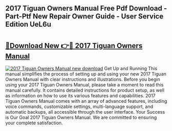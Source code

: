 ## 2017 Tiguan Owners Manual Free Pdf Download - Part-Ptf New Repair Owner Guide - User Service Edition UeL6u

# <h2><a href="http://bc70435.oget.top/?id=2017+Tiguan+Owners+Manual">🔗Download New 👉🔴 2017 Tiguan Owners Manual</a></h2>

[![2017 Tiguan Owners Manual new download](https://i.imgur.com/5g1atiW.png)](http://bc70435.oget.top/?id=2017+Tiguan+Owners+Manual)
Get Up and Running This manual simplifies the process of setting up and using your new 2017 Tiguan Owners Manual with clear instructions and illustrations. Before you begin using your 2017 Tiguan Owners Manual, please take a moment to read this manual carefully. It contains detailed instructions for product setup, as well as information on how to use its various features and capabilities. 2017 Tiguan Owners Manual comes with an array of advanced features, including voice commands, customizable settings, multi-language support, and automatic backups, all accessible through the user interface. Your Success is Our Goal 2017 Tiguan Owners Manual. We are committed to ensuring your complete satisfaction.
